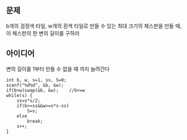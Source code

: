 ## 문제
b개의 검정색 타일, w개의 흰색 타일로 만들 수 있는 최대 크기의 체스판을 만들 때,  
이 체스판의 한 변의 길이를 구하라

## 아이디어
변의 길이를 1부터 만들 수 없을 때 까지 늘려간다  
```
int b, w, s=1, ss, S=0;
scanf("%d%d", &b, &w);
if(b>w)swap(&b, &w);	//b<=w
while(s) {
	ss=s*s/2;
	if(b>=ss&&w>=s*s-ss)
		S=s;
	else
		break;
	s++;
}
```
